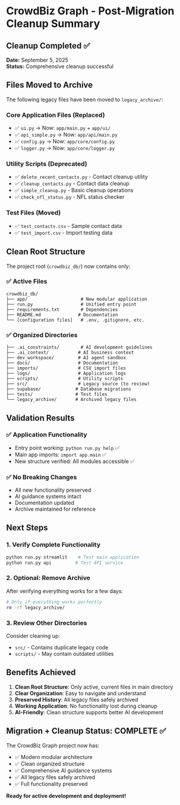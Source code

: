 # CrowdBiz Graph - Post-Migration Cleanup Summary

## Cleanup Completed ✅
**Date:** September 5, 2025  
**Status:** Comprehensive cleanup successful

## Files Moved to Archive

The following legacy files have been moved to `legacy_archive/`:

### Core Application Files (Replaced)
- ✅ `ui.py` → Now: `app/main.py` + `app/ui/`
- ✅ `api_simple.py` → Now: `app/api/main.py`  
- ✅ `config.py` → Now: `app/core/config.py`
- ✅ `logger.py` → Now: `app/core/logger.py`

### Utility Scripts (Deprecated)
- ✅ `delete_recent_contacts.py` - Contact cleanup utility
- ✅ `cleanup_contacts.py` - Contact data cleanup  
- ✅ `simple_cleanup.py` - Basic cleanup operations
- ✅ `check_nfl_status.py` - NFL status checker

### Test Files (Moved)
- ✅ `test_contacts.csv` - Sample contact data
- ✅ `test_import.csv` - Import testing data

## Clean Root Structure

The project root (`crowdbiz_db/`) now contains only:

### ✅ **Active Files**
```
crowdbiz_db/
├── app/                    # New modular application
├── run.py                  # Unified entry point
├── requirements.txt        # Dependencies
├── README.md              # Documentation
└── [configuration files]   # .env, .gitignore, etc.
```

### ✅ **Organized Directories**
```
├── .ai_constraints/        # AI development guidelines
├── .ai_context/           # AI business context
├── dev_workspace/         # AI agent sandbox
├── docs/                  # Documentation
├── imports/               # CSV import files
├── logs/                  # Application logs
├── scripts/               # Utility scripts
├── src/                   # Legacy source (to review)
├── supabase/             # Database migrations
├── tests/                # Test files
└── legacy_archive/       # Archived legacy files
```

## Validation Results

### ✅ **Application Functionality**
- Entry point working: `python run.py help` ✅
- Main app imports: `import app.main` ✅
- New structure verified: All modules accessible ✅

### ✅ **No Breaking Changes**
- All new functionality preserved
- AI guidance systems intact
- Documentation updated
- Archive maintained for reference

## Next Steps

### 1. **Verify Complete Functionality**
```bash
python run.py streamlit    # Test main application
python run.py api         # Test API service
```

### 2. **Optional: Remove Archive**
After verifying everything works for a few days:
```bash
# Only if everything works perfectly
rm -rf legacy_archive/
```

### 3. **Review Other Directories**
Consider cleaning up:
- `src/` - Contains duplicate legacy code
- `scripts/` - May contain outdated utilities

## Benefits Achieved

1. **Clean Root Structure**: Only active, current files in main directory
2. **Clear Organization**: Easy to navigate and understand
3. **Preserved History**: All legacy files safely archived
4. **Working Application**: No functionality lost during cleanup
5. **AI-Friendly**: Clean structure supports better AI development

## Migration + Cleanup Status: COMPLETE ✅

The CrowdBiz Graph project now has:
- ✅ Modern modular architecture
- ✅ Clean organized structure  
- ✅ Comprehensive AI guidance systems
- ✅ All legacy files safely archived
- ✅ Full functionality preserved

**Ready for active development and deployment!**
